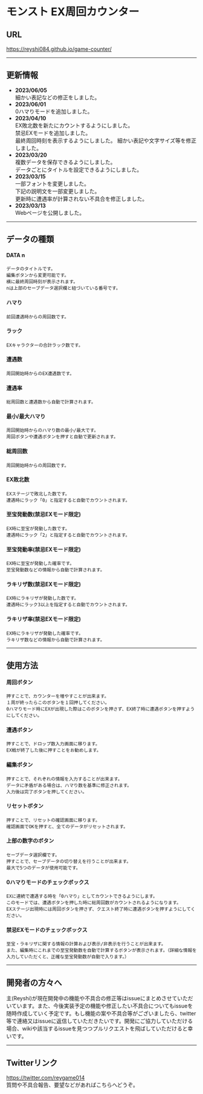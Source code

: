 # モンスト EX周回カウンター
## URL
https://reyshi084.github.io/game-counter/

---
## 更新情報
- **2023/06/05**  
    細かい表記などの修正をしました。
- **2023/06/01**  
    0ハマりモードを追加しました。
- **2023/04/10**  
    EX敗北数を新たにカウントするようにしました。  
    禁忌EXモードを追加しました。  
    最終周回時刻を表示するようにしました。
    細かい表記や文字サイズ等を修正しました。
- **2023/03/20**  
    複数データを保存できるようにしました。  
    データごとにタイトルを設定できるようにしました。
- **2023/03/15**  
    一部フォントを変更しました。  
    下記の説明文を一部変更しました。  
    更新時に遭遇率が計算されない不具合を修正しました。
- **2023/03/13**  
    Webページを公開しました。

---
## データの種類
#### **DATA n**  
    データのタイトルです。
    編集ボタンから変更可能です。
    横に最終周回時刻が表示されます。
    nは上部のセーブデータ選択欄と紐づいている番号です。
#### **ハマり**  
    前回遭遇時からの周回数です。
#### **ラック**  
    EXキャラクターの合計ラック数です。
#### **遭遇数**  
    周回開始時からのEX遭遇数です。
#### **遭遇率**  
    総周回数と遭遇数から自動で計算されます。
#### **最小/最大ハマり**  
    周回開始時からのハマり数の最小/最大です。
    周回ボタンや遭遇ボタンを押すと自動で更新されます。
#### **総周回数**  
    周回開始時からの周回数です。  
#### **EX敗北数**
    EXステージで敗北した数です。  
    遭遇時にラック「0」と指定すると自動でカウントされます。
#### **至宝発動数(禁忌EXモード限定)**
    EX時に至宝が発動した数です。
    遭遇時にラック「2」と指定すると自動でカウントされます。
#### **至宝発動率(禁忌EXモード限定)**
    EX時に至宝が発動した確率です。
    至宝発動数などの情報から自動で計算されます。
#### **ラキリザ数(禁忌EXモード限定)**
    EX時にラキリザが発動した数です。
    遭遇時にラック3以上を指定すると自動でカウントされます。
#### **ラキリザ率(禁忌EXモード限定)**
    EX時にラキリザが発動した確率です。
    ラキリザ数などの情報から自動で計算されます。
---
## 使用方法
#### **周回ボタン**  
    押すことで、カウンターを増やすことが出来ます。
    １周が終ったらこのボタンを１回押してください。
    0ハマりモード時にEXが出現した際はこのボタンを押さず、EX終了時に遭遇ボタンを押すようにしてください。
#### **遭遇ボタン**  
    押すことで、ドロップ数入力画面に移ります。
    EX戦が終了した後に押すことをお勧めします。
#### **編集ボタン**  
    押すことで、それぞれの情報を入力することが出来ます。
    データに矛盾がある場合は、ハマり数を基準に修正されます。
    入力後は完了ボタンを押してください。
#### **リセットボタン**  
    押すことで、リセットの確認画面に移ります。
    確認画面でOKを押すと、全てのデータがリセットされます。
#### **上部の数字のボタン**
    セーブデータ選択欄です。
    押すことで、セーブデータの切り替えを行うことが出来ます。
    最大で5つのデータが使用可能です。
#### **0ハマりモードのチェックボックス**
    EXに連続で遭遇する時を「0ハマり」としてカウントできるようにします。
    このモードでは、遭遇ボタンを押した時に総周回数がカウントされるようになります。
    EXステージ出現時には周回ボタンを押さず、クエスト終了時に遭遇ボタンを押すようにしてください。
#### **禁忌EXモードのチェックボックス**
    至宝・ラキリザに関する情報の計算および表示/非表示を行うことが出来ます。
    また、編集時にこれまでの至宝発動数を自動で計算するボタンが表示されます。（詳細な情報を入力していただくと、正確な至宝発動数が自動で入ります。）
---
## 開発者の方々へ
主(Reyshi)が現在開発中の機能や不具合の修正等はissueにまとめさせていただいています。また、今後実装予定の機能や修正したい不具合についてもissueを随時作成していく予定です。もし機能の案や不具合等がございましたら、twitter等で連絡又はissueに返信していただきたいです。開発にご協力していただける場合、wikiや該当するissueを見つつプルリクエストを飛ばしていただけると幸いです。

---
## Twitterリンク
https://twitter.com/reygame014  
質問や不具合報告、要望などがあればこちらへどうぞ。